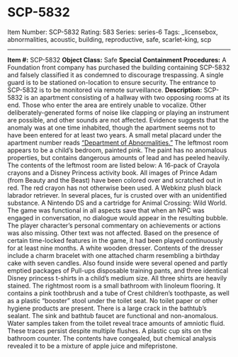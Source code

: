 # SCP-5832
Item Number: SCP-5832
Rating: 583
Series: series-6
Tags: _licensebox, abnormalities, acoustic, building, reproductive, safe, scarlet-king, scp

---

**Item #:** SCP-5832
**Object Class:** Safe
**Special Containment Procedures:** A Foundation front company has purchased the building containing SCP-5832 and falsely classified it as condemned to discourage trespassing. A single guard is to be stationed on-location to ensure security. The entrance to SCP-5832 is to be monitored via remote surveillance.
**Description:** SCP-5832 is an apartment consisting of a hallway with two opposing rooms at its end. Those who enter the area are entirely unable to vocalize. Other deliberately-generated forms of noise like clapping or playing an instrument are possible, and other sounds are not affected. Evidence suggests that the anomaly was at one time inhabited, though the apartment seems not to have been entered for at least two years. A small metal placard under the apartment number reads [“Department of Abnormalities.”](/scp-3220)
The leftmost room appears to be a child’s bedroom, painted pink. The paint has no anomalous properties, but contains dangerous amounts of lead and has peeled heavily.
The contents of the leftmost room are listed below:
A 16-pack of Crayola crayons and a Disney Princess activity book. All images of Prince Adam (from Beauty and the Beast) have been colored over and scratched out in red. The red crayon has not otherwise been used.
A Webkinz plush black labrador retriever. In several places, fur is crusted over with an unidentified substance.
A Nintendo DS and a cartridge for Animal Crossing: Wild World. The game was functional in all aspects save that when an NPC was engaged in conversation, no dialogue would appear in the resulting bubble. The player character’s personal commentary on achievements or actions was also missing. Other text was not affected. Based on the presence of certain time-locked features in the game, it had been played continuously for at least nine months.
A white wooden dresser. Contents of the dresser include a charm bracelet with one attached charm resembling a birthday cake with seven candles. Also found inside were several opened and partly emptied packages of Pull-ups disposable training pants, and three identical Disney princess t-shirts in a child’s medium size. All three shirts are heavily stained.
The rightmost room is a small bathroom with linoleum flooring. It contains a pink toothbrush and a tube of Crest children’s toothpaste, as well as a plastic “booster” stool under the toilet seat. No toilet paper or other hygiene products are present. There is a large crack in the bathtub’s sealant. The sink and bathtub faucet are functional and non-anomalous. Water samples taken from the toilet reveal trace amounts of amniotic fluid. These traces persist despite multiple flushes.
A plastic cup sits on the bathroom counter. The contents have congealed, but chemical analysis revealed it to be a mixture of apple juice and mifepristone.